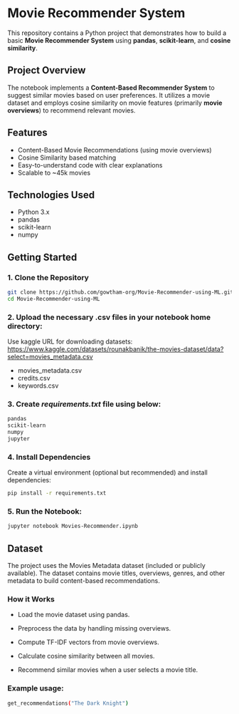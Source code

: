 # Movie Recommender System

This repository contains a Python project that demonstrates how to build a basic **Movie Recommender System** using **pandas**, **scikit-learn**, and **cosine similarity**.
## Project Overview

The notebook implements a **Content-Based Recommender System** to suggest similar movies based on user preferences. It utilizes a movie dataset and employs cosine similarity on movie features (primarily **movie overviews**) to recommend relevant movies.

## Features

- Content-Based Movie Recommendations (using movie overviews)
- Cosine Similarity based matching
- Easy-to-understand code with clear explanations
- Scalable to ~45k movies

## Technologies Used

- Python 3.x
- pandas
- scikit-learn
- numpy

## Getting Started

### 1. Clone the Repository

```bash
git clone https://github.com/gowtham-org/Movie-Recommender-using-ML.git
cd Movie-Recommender-using-ML
```

### 2. Upload the necessary .csv files in your notebook home directory:
Use kaggle URL for downloading datasets: https://www.kaggle.com/datasets/rounakbanik/the-movies-dataset/data?select=movies_metadata.csv
- movies_metadata.csv
- credits.csv
- keywords.csv
  
### 3. Create *requirements.txt* file using below:
```bash
pandas
scikit-learn
numpy
jupyter
```

### 4. Install Dependencies
Create a virtual environment (optional but recommended) and install dependencies:
```bash
pip install -r requirements.txt
```

### 5. Run the Notebook:
```bash
jupyter notebook Movies-Recommender.ipynb
```

## Dataset
The project uses the Movies Metadata dataset (included or publicly available). The dataset contains movie titles, overviews, genres, and other metadata to build content-based recommendations.

### How it Works
- Load the movie dataset using pandas.

- Preprocess the data by handling missing overviews.

- Compute TF-IDF vectors from movie overviews.

- Calculate cosine similarity between all movies.

- Recommend similar movies when a user selects a movie title.

### Example usage:
```bash
get_recommendations("The Dark Knight")
```


